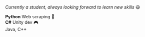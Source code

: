 *Currently a student, always looking forward to learn new skills* :smiley:

**Python** Web scraping :robot: <br>
 **C#** Unity dev :video_game: <br>
 Java, C++
